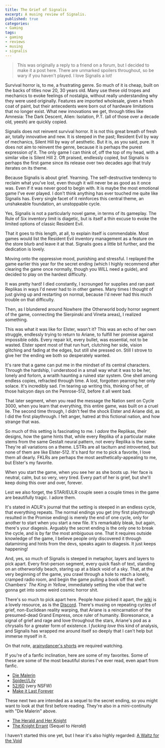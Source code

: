 ```yaml
---
title: The Grief of Signalis
excerpt: A musing review of Signalis.
published: true
categories:
- Gaming
tags:
- gaming
- reviews
- musing
- signalis
---
```


> This was originally a reply to a friend on a forum, but I decided to make it a post here. There are unmarked spoilers throughout, so be wary if you haven't played. I love Signalis a lot!

Survival horror is, to me, a frustrating genre. So much of it is cheap, built on the backs of titles now 20, 30 years old. Many use these old tropes and mechanics to evoke feelings of nostalgia, without really understanding why they were used originally. Features are imported wholesale, given a fresh coat of paint, but their antecedents were born out of hardware limitations that no longer exist. What new innovations we get, through titles like Amnesia: The Dark Descent, Alien: Isolation, P.T. (all of those over a decade old, yeesh) are quickly copied.

Signalis does not reinvent survival horror. It is not this great breath of fresh air, totally innovative and new. It is steeped in the past; Resident Evil by way of mechanics, Silent Hill by way of aesthetic. But it is, as you said, pure. It does not aim to reinvent the genre, because it is perhaps the purest expression *of* it. The only game I can think of, off the top of my head, with a similar vibe is Silent Hill 2. Oft praised, endlessly copied, but Signalis is perhaps the first game since its release over two decades ago that truly iterates on its theme.

Because Signalis is about grief. Yearning. The self-destructive tendency to reclaim what you've lost, even though it will never be as good as it once was. Even if it was never good to begin with. It is maybe the most emotional game I've ever played. I don't think anything has ever touched me quite like Signalis has. Every single facet of it reinforces this central theme, an unshakeable foundation, an unstoppable cycle.

Yes, Signalis is not a particularly novel game, in terms of its gameplay. The Rule of Six inventory limit is diagetic, but is itself a thin excuse to evoke the limited options of classic Resident Evil.

That it goes to this length, at all, to explain itself is commendable. Most games would list the Resident Evil inventory management as a feature on the store blurb and leave it at that. Signalis goes a little bit further, and the dedication is lovely.

Moving onto the oppressive mood, punishing and stressful. I replayed the game earlier this year for the secret ending (which I highly recommend after clearing the game once normally, though you WILL need a guide), and decided to play on the hardest difficulty.

It was pretty hard! I died constantly, I scrounged for supplies and ran past Replikas in ways I'd never had to in other games. Many times I thought of just giving up and restarting on normal, because I'd never had this much trouble on that difficulty.

Then, as I blundered around Nowhere (the Otherworld body horror segment of the game, connecting the Sierpinski and Vineta areas), I realized something.

This was what it was like for Elster, wasn't it? This was an echo of her own struggle, endlessly trying to return to Ariane, to fulfill her promise against impossible odds. Every repair kit, every bullet, was essential, not to be wasted. Elster spent most of that run hurt, clutching her side, vision glitching and fading at the edges, but still she pressed on. Still I strove to give her the ending we both so desperately wanted.

It's rare that a game can put me in the mindset of its central characters. Through the hardship, I understood in a small way what it was to be her, lonely and forlorn, a wraith haunting a ruined star system. One shell among endless copies, refracted through time. A lost, forgotten yearning her only solace. It's incredibly sad. I'm tearing up writing this, thinking of her, of those halcyon days on the Penrose-512, before it all went bad.

That later segment, when you read the message the Nation sent on Cycle 3000, when you learn that everything, this entire game, was built on a cruel lie. The second time through, I didn't feel the shock Elster and Ariane did, as I did the first playthrough. I felt anger, hatred at this fictional nation, and how strange that was.

So much of this setting is fascinating to me. I *adore* the Replikas, their designs, how the game hints that, while every Replika of a particular make stems from the same Gestalt neural pattern, not every Replika is the same. They're all variations on a theme. LSTRs are all taciturn and introverted, but none of them are like Elster-512. It's hard for me to pick a favorite, I love them all dearly. FKLRs are perhaps the most aesthetically-appealing to me, but Elster's my favorite.

When you start the game, when you see her as she boots up. Her face is neutral, calm, but so very, very tired. Every part of her is grief, but she'll keep doing this over and over, forever.

Lest we also forget, the STAR/EULR couple seen a couple times in the game are beautifully tragic. I adore them.

It's stated in ADLR's journal that the setting is steeped in an endless cycle, that everything repeats. The normal endings you get (my first playthrough resulted in the Promise ending) is merely the end of one cycle, only for another to start when you start a new file. It's remarkably bleak, but again, there's your diagesis. Arguably the secret ending is the only one to break the cycle, and is by far the most ambiguous one. That it requires outside knowledge of the game, I believe people only discovered it through datamining and hints from the devs, speaks again to diagesis. It just keeps happening!

And, yes, so much of Signalis is steeped in metaphor, layers and layers to pick apart. Every first-person segment, every quick flash of text, standing on an otherworldly beach, staring up at a black void of a sky. That, at the very beginning of the game, you crawl through a hole to reach a lonely, cramped radio room, and begin the game pulling a book off the shelf. Chambers' *The King in Yellow*, immediately setting the vibe that we're gonna get into some weird cosmic horror shit.

There's so much to pick apart here. People *have* picked it apart, the [wiki](https://signalis.wiki.gg/wiki/SIGNALIS_Wiki) is a lovely resource, as is the [Discord](https://discord.gg/signalis). There's musing on repeating cycles of grief, non-Euclidean reality warping, that Ariane is a reincarnation of the presumed-dead Grand Empress, once ruler of humanity. Bioresonance, a signal of grief and rage and love throughout the stars, Ariane's pod as a chrysalis for a greater form of existence. I *fucking love* this kind of analysis, and Signalis has wrapped me around itself so deeply that I can't help but immerse myself in it.

On that note, [arainydancer's shorts](https://www.youtube.com/@arainydancer) are required watching.

If you're of a fanfic inclination, here are some of my favorites. Some of these are some of the most beautiful stories I've ever read, even apart from fanfic.

- [Die Malerin](https://archiveofourown.org/works/48343102/chapters/121926850)
- [Spider//Lily](https://archiveofourown.org/works/49319608)
- [52/60](https://archiveofourown.org/works/49014955) (very NSFW)
- [Make it Last Forever](https://archiveofourown.org/series/4047142)

These next two are intended as a sequel to the secret ending, so you might want to look at that first before reading. They're also in a mini-continuity with "Die Malerin" above.

- [The Herald and Her Knight](https://archiveofourown.org/works/48260725/chapters/121710733)
- [The Knight Errant](https://archiveofourown.org/works/57028180/chapters/145030528) (Sequel to *Herald*)

I haven't started this one yet, but I hear it's also highly regarded: [A Waltz for the Void](https://archiveofourown.org/works/52245211/chapters/132158452)
